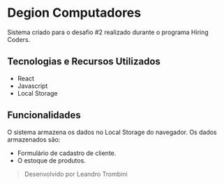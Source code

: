 # Degion Computadores

Sistema criado para o desafio #2 realizado durante o programa Hiring Coders.

## Tecnologias e Recursos Utilizados
 - React
 - Javascript
 - Local Storage
 
## Funcionalidades
 O sistema armazena os dados no Local Storage do navegador. Os dados armazenados são:
 
 - Formulário de cadastro de cliente.
 - O estoque de produtos.
 
 
> Desenvolvido por Leandro Trombini
